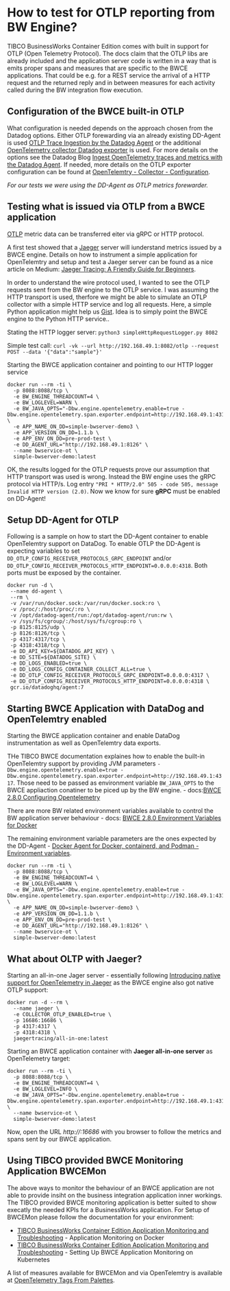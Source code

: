 # How to test for OTLP reporting from BW Engine?

TIBCO BusinessWorks Container Edition comes with built in support for OTLP (Open Telemetry Protocol). The docs claim that the OTLP libs are already included and the application server code is written in a way that is emits proper spans and measures that are specific to the BWCE applications. That could be e.g. for a REST service the arrival of a HTTP request and the returned reply and in between measures for each activity called during the BW integration flow execution.

## Configuration of the BWCE built-in OTLP

What configuration is needed depends on the approach chosen from the Datadog options. Either OTLP forewarding via an already existing DD-Agent is used [OTLP Trace Ingestion by the Datadog Agent](https://docs.datadoghq.com/tracing/trace_collection/open_standards/otlp_ingest_in_the_agent/?tab=docker#enabling-otlp-ingestion-on-the-datadog-agent) or the additional [OpenTelemetry collector Datadog exporter](https://docs.datadoghq.com/tracing/trace_collection/open_standards/otel_collector_datadog_exporter) is used. For more details on the options see the Datadog Blog [Ingest OpenTelemetry traces and metrics with the Datadog Agent](https://www.datadoghq.com/blog/ingest-opentelemetry-traces-metrics-with-datadog-agent/).
If needed, more details on the OTLP exporter configuration can be found at [OpenTelemtry - Collector - Configuration](https://opentelemetry.io/docs/collector/configuration/).

*For our tests we were using the DD-Agent as OTLP metrics forewarder.*


## Testing what is issued via OTLP from a BWCE application

[OTLP](https://opentelemetry.io/docs/reference/specification/protocol/) metric data can be transferred eiter via gRPC or HTTP protocol.

A first test showed that a [Jaeger](https://www.jaegertracing.io/docs/1.6/getting-started/) server will iunderstand metrics issued by a BWCE engine. Details on how to instrument a simple application for OpenTelemtry and setup and test a Jaeger server can be found as a nice article on Medium: [Jaeger Tracing: A Friendly Guide for Beginners](https://medium.com/jaegertracing/jaeger-tracing-a-friendly-guide-for-beginners-7b53a4a568ca).

In order to understand the wire protocol used, I wanted to see the OTLP requests sent from the BW engine to the OTLP service. I was assuming the HTTP transport is used, therfore we might be able to simulate an OTLP collector with a simple HTTP service and log all requests. Here, a simple Python application might help us [Gist](https://gist.github.com/mdonkers/63e115cc0c79b4f6b8b3a6b797e485c7). Idea is to simply point the BWCE engine to the Python HTTP service..


Stating the HTTP logger server: `python3 simpleHttpRequestLogger.py 8082`

Simple test call: `curl -vk --url http://192.168.49.1:8082/otlp --request POST --data '{"data":"sample"}'`

Starting the BWCE application container and pointing to our HTTP logger service
```
docker run --rm -ti \
  -p 8088:8088/tcp \
  -e BW_ENGINE_THREADCOUNT=4 \
  -e BW_LOGLEVEL=WARN \
  -e BW_JAVA_OPTS="-Dbw.engine.opentelemetry.enable=true -Dbw.engine.opentelemetry.span.exporter.endpoint=http://192.168.49.1:4317" \
  -e APP_NAME_ON_DD=simple-bwserver-demo3 \
  -e APP_VERSION_ON_DD=1.1.b \
  -e APP_ENV_ON_DD=pre-prod-test \
  -e DD_AGENT_URL="http://192.168.49.1:8126" \
  --name bwservice-ot \
  simple-bwserver-demo:latest
```

OK, the results logged for the OTLP requests prove our assumption that HTTP transport was used is wrong. Instead the BW engine uses the gRPC protocol via HTTP/s. Log entry `"PRI * HTTP/2.0" 505 - code 505, message Invalid HTTP version (2.0)`.
Now we know for sure **gRPC** must be enabled on DD-Agent!

## Setup DD-Agent for OTLP

Following is a sample on how to start the DD-Agent container to enable OpenTelemtry support on DataDog. To enable OTLP the DD-Agent is expecting variables to set `DD_OTLP_CONFIG_RECEIVER_PROTOCOLS_GRPC_ENDPOINT` and/or `DD_OTLP_CONFIG_RECEIVER_PROTOCOLS_HTTP_ENDPOINT=0.0.0.0:4318`. Both ports must be exposed by the container.

```
docker run -d \
 --name dd-agent \
 --rm \
 -v /var/run/docker.sock:/var/run/docker.sock:ro \
 -v /proc/:/host/proc/:ro \
 -v /opt/datadog-agent/run:/opt/datadog-agent/run:rw \
 -v /sys/fs/cgroup/:/host/sys/fs/cgroup:ro \
 -p 8125:8125/udp \
 -p 8126:8126/tcp \
 -p 4317:4317/tcp \
 -p 4318:4318/tcp \
 -e DD_API_KEY=${DATADOG_API_KEY} \
 -e DD_SITE=${DATADOG_SITE} \
 -e DD_LOGS_ENABLED=true \
 -e DD_LOGS_CONFIG_CONTAINER_COLLECT_ALL=true \
 -e DD_OTLP_CONFIG_RECEIVER_PROTOCOLS_GRPC_ENDPOINT=0.0.0.0:4317 \
 -e DD_OTLP_CONFIG_RECEIVER_PROTOCOLS_HTTP_ENDPOINT=0.0.0.0:4318 \
 gcr.io/datadoghq/agent:7
```

## Starting BWCE Application with DataDog and OpenTelemtry enabled

Starting the BWCE application container and enable DataDog instrumentation as well as OpenTelemtry data exports.

THe TIBCO BWCE documentation explaines how to enable the built-in OpenTelemtry support by providing JVM parameters `-Dbw.engine.opentelemetry.enable=true -Dbw.engine.opentelemetry.span.exporter.endpoint=http://192.168.49.1:4317`. Those need to be passed as environment variable `BW_JAVA_OPTS` to the BWCE appliaction conatiner to be piced up by the BW engine. - docs:[BWCE 2.8.0 Configuring Opentelemetry](https://docs.tibco.com/pub/bwce/2.8.0/doc/html/Default.htm#app-dev-guide/environment-variable.htm)

There are more BW related environment variables available to control the BW application server behaviour - docs: [BWCE 2.8.0 Environment Variables for Docker](https://docs.tibco.com/pub/bwce/2.8.0/doc/html/Default.htm#app-dev-guide/environment-variable.htm)

The remaining environment variable parameters are the ones expected by the DD-Agent - [Docker Agent for Docker, containerd, and Podman - Environment variables](https://docs.datadoghq.com/containers/docker/?tab=standard#environment-variables).


```
docker run --rm -ti \
  -p 8088:8088/tcp \
  -e BW_ENGINE_THREADCOUNT=4 \
  -e BW_LOGLEVEL=WARN \
  -e BW_JAVA_OPTS="-Dbw.engine.opentelemetry.enable=true -Dbw.engine.opentelemetry.span.exporter.endpoint=http://192.168.49.1:4317" \
  -e APP_NAME_ON_DD=simple-bwserver-demo3 \
  -e APP_VERSION_ON_DD=1.1.b \
  -e APP_ENV_ON_DD=pre-prod-test \
  -e DD_AGENT_URL="http://192.168.49.1:8126" \
  --name bwservice-ot \
  simple-bwserver-demo:latest
```

## What about OLTP with Jaeger?

Starting an all-in-one Jager server - essentially following [Introducing native support for OpenTelemetry in Jaeger](https://medium.com/jaegertracing/introducing-native-support-for-opentelemetry-in-jaeger-eb661be8183c) as the BWCE engine also got native OTLP support:
```
docker run -d --rm \
  --name jaeger \
  -e COLLECTOR_OTLP_ENABLED=true \
  -p 16686:16686 \
  -p 4317:4317 \
  -p 4318:4318 \
  jaegertracing/all-in-one:latest
```

Starting an BWCE application container with **Jaeger all-in-one server** as OpenTelemetry target:
```
docker run --rm -ti \
  -p 8088:8088/tcp \
  -e BW_ENGINE_THREADCOUNT=4 \
  -e BW_LOGLEVEL=INFO \
  -e BW_JAVA_OPTS="-Dbw.engine.opentelemetry.enable=true -Dbw.engine.opentelemetry.span.exporter.endpoint=http://192.168.49.1:4317" \
  --name bwservice-ot \
  simple-bwserver-demo:latest
```

Now, open the URL *http://<your-host>:16686* with you browser to follow the metrics and spans sent by our BWCE application.


## Using TIBCO provided BWCE Monitoring Application **BWCEMon**

The above ways to monitor the behaviour of an BWCE application are not able to provide insiht on the business integration application inner workings. The TIBCO provided BWCE monitoring application is better suited to show execatly the needed KPIs for a BusinessWorks application.
For Setup of BWCEMon please follow the documentation for your environment:
* [TIBCO BusinessWorks Container Edition Application Monitoring and Troubleshooting](https://docs.tibco.com/pub/bwce/2.8.0/doc/pdf/TIB_bwce_2.8.0_application_monitoring_troubleshooting.pdf) - Application Monitoring on Docker
* [TIBCO BusinessWorks Container Edition Application Monitoring and Troubleshooting](https://docs.tibco.com/pub/bwce/2.8.0/doc/pdf/TIB_bwce_2.8.0_application_monitoring_troubleshooting.pdf) - Setting Up BWCE Application Monitoring on Kubernetes

A list of measures available for BWCEMon and via OpenTelemtry is available at [OpenTelemetry Tags From Palettes](https://docs.tibco.com/pub/bwce/2.8.0/doc/html/Default.htm#bwce-app-monitoring/opentracing-tags-fro.htm).
